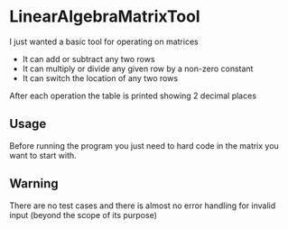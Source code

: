 # LinearAlgebraMatrixTool
I just wanted a basic tool for operating on matrices

* It can add or subtract any two rows
* It can multiply or divide any given row by a non-zero constant
* It can switch the location of any two rows

After each operation the table is printed showing 2 decimal places

## Usage
Before running the program you just need to hard code in the matrix you
want to start with.

## Warning
There are no test cases and there is almost no error handling for invalid input (beyond the scope of its purpose)
